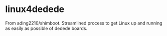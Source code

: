 # linux4dedede
From ading2210/shimboot. Streamlined process to get Linux up and running as easily as possible of dedede boards.
